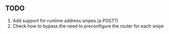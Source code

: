 ## TODO

1. Add support for runtime address snipes (a POST?)
2. Check how to bypass the need to preconfigure the router for each snipe